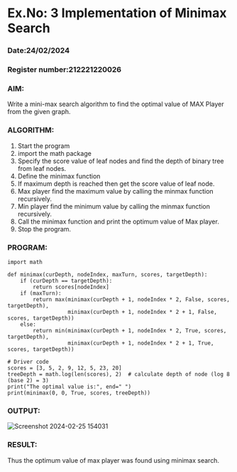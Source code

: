 # Ex.No: 3  Implementation of Minimax Search
### Date:24/02/2024                                                                       
### Register number:212221220026 
### AIM: 
Write a mini-max search algorithm to find the optimal value of MAX Player from the given graph.
### ALGORITHM:
1. Start the program
2. import the math package
3. Specify the score value of leaf nodes and find the depth of binary tree from leaf nodes.
4. Define the minimax function
5. If maximum depth is reached then get the score value of leaf node.
6. Max player find the maximum value by calling the minmax function recursively.
7. Min player find the minimum value by calling the minmax function recursively.
8. Call the minimax function  and print the optimum value of Max player.
9. Stop the program. 

### PROGRAM:
```
import math

def minimax(curDepth, nodeIndex, maxTurn, scores, targetDepth):
    if (curDepth == targetDepth):
        return scores[nodeIndex]
    if (maxTurn):
        return max(minimax(curDepth + 1, nodeIndex * 2, False, scores, targetDepth),
                   minimax(curDepth + 1, nodeIndex * 2 + 1, False, scores, targetDepth))
    else:
        return min(minimax(curDepth + 1, nodeIndex * 2, True, scores, targetDepth),
                   minimax(curDepth + 1, nodeIndex * 2 + 1, True, scores, targetDepth))

# Driver code
scores = [3, 5, 2, 9, 12, 5, 23, 20]
treeDepth = math.log(len(scores), 2)  # calculate depth of node (log 8 (base 2) = 3)
print("The optimal value is:", end=" ")
print(minimax(0, 0, True, scores, treeDepth))
```
### OUTPUT:

![Screenshot 2024-02-25 154031](https://github.com/KATHIR1611/AI_Lab_2023-24/assets/128135186/8b1fb2ae-6b5d-4bc6-89ee-8e3e9ae82401)


### RESULT:
Thus the optimum value of max player was found using minimax search.
